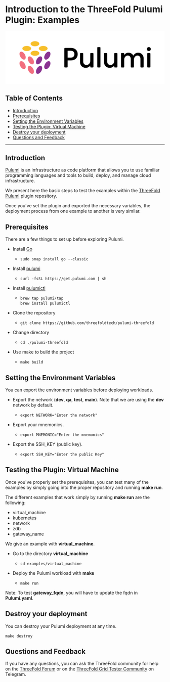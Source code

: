 <h1> Introduction to the ThreeFold Pulumi Plugin: Examples</h1>

![](./img/pulumi_logo.svg)

<h2>Table of Contents</h2>

- [Introduction](#introduction)
- [Prerequisites](#prerequisites)
- [Setting the Environment Variables](#setting-the-environment-variables)
- [Testing the Plugin: Virtual Machine](#testing-the-plugin-virtual-machine)
- [Destroy your deployment](#destroy-your-deployment)
- [Questions and Feedback](#questions-and-feedback)

***

## Introduction

[Pulumi](https://www.pulumi.com/) is an infrastructure as code platform that allows you to use familiar programming languages and tools to build, deploy, and manage cloud infrastructure.

We present here the basic steps to test the examples within the [ThreeFold Pulumi](https://github.com/threefoldtech/pulumi-threefold) plugin repository. 

Once you've set the plugin and exported the necessary variables, the deployment process from one example to another is very similar.

## Prerequisites

There are a few things to set up before exploring Pulumi.

* Install [Go](https://go.dev/)
  * ```
    sudo snap install go --classic
    ```
* Install [pulumi](https://www.pulumi.com/)
  * ```
    curl -fsSL https://get.pulumi.com | sh
    ```
* Install [pulumictl](https://github.com/pulumi/pulumictl#installation)
  * ```
    brew tap pulumi/tap
    brew install pulumictl
    ```
* Clone the repository
  * ```
    git clone https://github.com/threefoldtech/pulumi-threefold
    ```
* Change directory
  * ```
    cd ./pulumi-threefold
    ```
* Use make to build the project
  * ```
    make build
    ```

## Setting the Environment Variables

You can export the environment variables before deploying workloads.

* Export the network (**dev**, **qa**, **test**, **main**). Note that we are using the **dev** network by default.
  * ```
    export NETWORK="Enter the network"
    ```
* Export your mnemonics. 
  * ```
    export MNEMONIC="Enter the mnemonics"
    ```
* Export the SSH_KEY (public key).
  * ```
    export SSH_KEY="Enter the public Key"
    ```

## Testing the Plugin: Virtual Machine

Once you've properly set the prerequisites, you can test many of the examples by simply going into the proper repository and running **make run**.

The different examples that work simply by running **make run** are the following:

* virtual_machine
* kubernetes
* network
* zdb
* gateway_name

We give an example with **virtual_machine**.

* Go to the directory **virtual_machine**
  * ```
    cd examples/virtual_machine
    ```
* Deploy the Pulumi workload with **make**
  * ```
    make run
    ```

Note: To test **gateway_fqdn**, you will have to update the fqdn in **Pulumi.yaml**.


## Destroy your deployment

You can destroy your Pulumi deployment at any time.

```
make destroy
```   

## Questions and Feedback

If you have any questions, you can ask the ThreeFold community for help on the [ThreeFold Forum](http://forum.threefold.io/) or on the [ThreeFold Grid Tester Community](https://t.me/threefoldtesting) on Telegram.